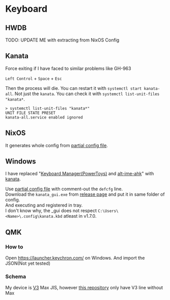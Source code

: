 # Keyboard

## HWDB

TODO: UPDATE ME with extracting from NixOS Config

## Kanata

Force exiting if I have faced to similar problems like GH-963

`Left Control` + `Space` + `Esc`

Then the process will die. You can restart it with `systemctl start kanata-all`.
Not just the `kanata`. You can check it with `systemctl list-unit-files "kanata*`.

```console
> systemctl list-unit-files "kanata*"
UNIT FILE STATE PRESET
kanata-all.service enabled ignored
```

## NixOS

It generates whole config from [partial config file](kanata.kbd).

## Windows

I have replaced "[Keyboard Manager(PowerToys)](https://github.com/microsoft/PowerToys) and [alt-ime-ahk](https://github.com/karakaram/alt-ime-ahk)" with [kanata](https://github.com/jtroo/kanata).

Use [partial config file](kanata.kbd) with comment-out the `defcfg` line.\
Download the `kanata_gui.exe` from [release page](https://github.com/jtroo/kanata/releases) and put it in same folder of config.\
And executing and registered in tray.\
I don't know why, the _gui does not respect `C:\Users\<Name>\.config\kanata.kbd` atleast in v1.7.0.

## QMK

### How to

Open <https://launcher.keychron.com/> on Windows. And import the JSON(Not yet tested)

### Schema

My device is [V3](https://github.com/qmk/qmk_firmware/tree/782f91a73a0f6d4128f9454509b4a207af269f8b/keyboards/keychron/v3/jis) Max JIS, however [this repository](https://github.com/qmk/qmk_firmware/tree/master/keyboards/keychron) only have V3 line without Max
